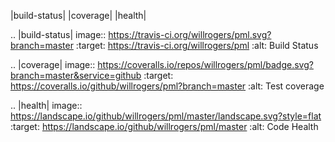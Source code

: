 |build-status| |coverage| |health|


.. |build-status| image:: https://travis-ci.org/willrogers/pml.svg?branch=master
    :target: https://travis-ci.org/willrogers/pml
    :alt: Build Status

.. |coverage| image:: https://coveralls.io/repos/willrogers/pml/badge.svg?branch=master&service=github
    :target: https://coveralls.io/github/willrogers/pml?branch=master
    :alt: Test coverage

.. |health| image:: https://landscape.io/github/willrogers/pml/master/landscape.svg?style=flat
   :target: https://landscape.io/github/willrogers/pml/master
   :alt: Code Health
